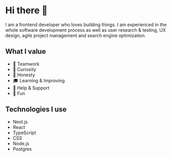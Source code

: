 # Hi there 👋

 I am a frontend developer who loves building things. I am experienced in the whole software development process as well as user research & testing, UX design, agile project management and search engine optimization.
 
## What I value

- 💪  Teamwork
- 🧠  Curiosity
- 💬  Honesty
- 🎓  Learning & Improving
- 🚀  Help & Support
- 🤪  Fun

## Technologies I use

- Next.js
- React
- TypeScript
- CSS
- Node.js
- Postgres

